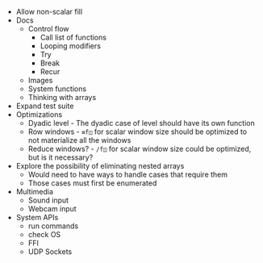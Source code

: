 - Allow non-scalar fill
- Docs
  - Control flow
    - Call list of functions
    - Looping modifiers
    - Try
    - Break
    - Recur
  - Images
  - System functions
  - Thinking with arrays
- Expand test suite
- Optimizations
  - Dyadic level - The dyadic case of level should have its own function
  - Row windows - `≡f◫` for scalar window size should be optimized to not materialize all the windows
  - Reduce windows? - `/f◫` for scalar window size could be optimized, but is it necessary?
- Explore the possibility of eliminating nested arrays
  - Would need to have ways to handle cases that require them
  - Those cases must first be enumerated
- Multimedia
  - Sound input
  - Webcam input
- System APIs
  - run commands
  - check OS
  - FFI
  - UDP Sockets
